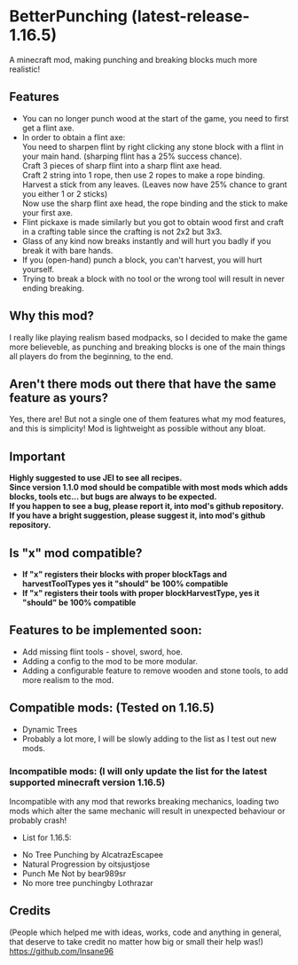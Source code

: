 # BetterPunching (latest-release-1.16.5)
A minecraft mod, making punching and breaking blocks much more realistic!

## Features
* You can no longer punch wood at the start of the game, you need to first get a flint axe.
* In order to obtain a flint axe:  
You need to sharpen flint by right clicking any stone block with a flint in your main hand. (sharping flint has a 25% success chance).  
Craft 3 pieces of sharp flint into a sharp flint axe head.  
Craft 2 string into 1 rope, then use 2 ropes to make a rope binding.  
Harvest a stick from any leaves. (Leaves now have 25% chance to grant you either 1 or 2 sticks)  
Now use the sharp flint axe head, the rope binding and the stick to make your first axe.
* Flint pickaxe is made similarly but you got to obtain wood first and craft in a crafting table since the crafting is not 2x2 but 3x3.
* Glass of any kind now breaks instantly and will hurt you badly if you break it with bare hands.
* If you (open-hand) punch a block, you can't harvest, you will hurt yourself.
* Trying to break a block with no tool or the wrong tool will result in never ending breaking.

## Why this mod?
I really like playing realism based modpacks, so I decided to make the game more believeble, 
as punching and breaking blocks is one of the main things all players do from the beginning, to the end.

## Aren't there mods out there that have the same feature as yours?
Yes, there are! But not a single one of them features what my mod features, and this is simplicity!
Mod is lightweight as possible without any bloat.

## Important
**Highly suggested to use JEI to see all recipes.**  
**Since version 1.1.0 mod should be compatible with most mods which adds blocks, tools etc... but bugs are always to be expected.**  
**If you happen to see a bug, please report it, into mod's github repository.**  
**If you have a bright suggestion, please suggest it, into mod's github repository.**

## Is "x" mod compatible?
* **If "x" registers their blocks with proper blockTags and harvestToolTypes yes it "should" be 100% compatible**
* **If "x" registers their tools with proper blockHarvestType, yes it "should" be 100% compatible**

## Features to be implemented soon:
* Add missing flint tools - shovel, sword, hoe.
* Adding a config to the mod to be more modular.
* Adding a configurable feature to remove wooden and stone tools, to add more realism to the mod.

## Compatible mods: (Tested on 1.16.5)
* Dynamic Trees
* Probably a lot more, I will be slowly adding to the list as I test out new mods.

### Incompatible mods: (I will only update the list for the latest supported minecraft version 1.16.5)
Incompatible with any mod that reworks breaking mechanics, loading two mods which alter the same mechanic
will result in unexpected behaviour or probably crash!
- List for 1.16.5:
* No Tree Punching by AlcatrazEscapee
* Natural Progression by oitsjustjose
* Punch Me Not by bear989sr
* No more tree punchingby Lothrazar

## Credits 
(People which helped me with ideas, works, code and anything in general, that deserve to take credit no matter how big or small their help was!)  
https://github.com/Insane96
